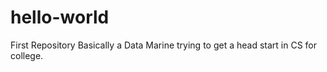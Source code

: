 # hello-world
First Repository
Basically a Data Marine trying to get a head start in CS for college. 
